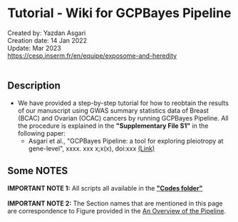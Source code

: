 # Tutorial - Wiki for GCPBayes Pipeline
Created by: Yazdan Asgari<br>
Creation date: 14 Jan 2022<br>
Update: Mar 2023<br>
https://cesp.inserm.fr/en/equipe/exposome-and-heredity
<br>
<br>

## Description
- We have provided a step-by-step tutorial for how to reobtain the results of our manuscript using GWAS summary statistics data of Breast (BCAC) and Ovarian (OCAC) cancers by running GCPBayes Pipeline. All the procedure is explained in the **"Supplementary File S1"** in the following paper:
  - Asgari et al., "GCPBayes Pipeline: a tool for exploring pleiotropy at gene-level", xxxx. xxx x;x(x), doi:xxx [(Link)](https://..../)


## Some NOTES
**IMPORTANT NOTE 1:** All scripts all available in the [**"Codes folder"**](../0_Codes/Source_Codes)
<br><br>
**IMPORTANT NOTE 2:** The Section names that are mentioned in this page are correspondence to Figure provided in the [An Overview of the Pipeline](../README.md#An-Overview-of-the-Pipeline).
<br>


